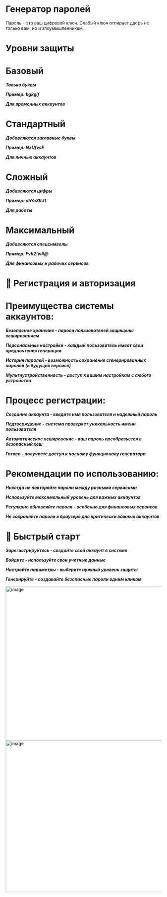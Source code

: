 # Генератор паролей
Пароль - это ваш цифровой ключ. Слабый ключ отпирает дверь не только вам, но и злоумышленникам.
# Уровни защиты
# Базовый

***Только буквы***

***Пример: bgkgif***

***Для временных аккаунтов***

# Стандартный

***Добавляются заглавные буквы***

***Пример: NzUfvsE***

***Для личных аккаунтов***

# Сложный

***Добавляются цифры***

***Пример: dhYc39J1***

***Для работы***

# Максимальный

***Добавляются спецсимволы***

***Пример: Fvh2!w#@***

***Для финансовых и рабочих сервисов***

# 👤 Регистрация и авторизация
# Преимущества системы аккаунтов:

***Безопасное хранение - пароли пользователей защищены хешированием***

***Персональные настройки - каждый пользователь имеет свои предпочтения генерации***

***История паролей - возможность сохранения сгенерированных паролей (в будущих версиях)***

***Мультиустройственность - доступ к вашим настройкам с любого устройства***

# Процесс регистрации:

***Создание аккаунта - введите имя пользователя и надежный пароль***

***Подтверждение - система проверяет уникальность имени пользователя***

***Автоматическое хеширование - ваш пароль преобразуется в безопасный хеш***

***Готово - получаете доступ к полному функционалу генератора***

# Рекомендации по использованию:

***Никогда не повторяйте пароли между разными сервисами***

***Используйте максимальный уровень для важных аккаунтов***

***Регулярно обновляйте пароли - особенно для финансовых сервисов***

***Не сохраняйте пароли в браузере для критически важных аккаунтов***

# 🚀 Быстрый старт
***Зарегистрируйтесь - создайте свой аккаунт в системе***

***Войдите - используйте свои учетные данные***

***Настройте параметры - выберите нужный уровень защиты***

***Генерируйте - создавайте безопасные пароли одним кликом***

<img width="948" height="496" alt="image" src="https://github.com/user-attachments/assets/a458de8f-e00c-4550-8996-d116f4365c1d" />
<img width="850" height="489" alt="image" src="https://github.com/user-attachments/assets/515d5bb3-4880-430a-8985-9996ded14f09" />




